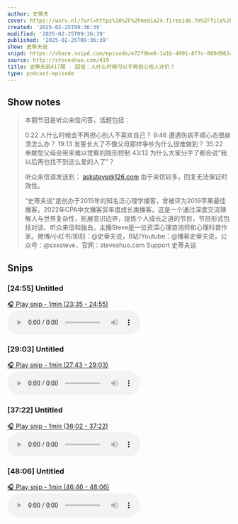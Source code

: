 ```yaml
---
author: 史蒂夫
cover: https://wsrv.nl/?url=https%3A%2F%2Fmedia24.fireside.fm%2Ffile%2Ffireside-images-2024%2Fpodcasts%2Fimages%2Fb%2Fb25803c6-0112-476c-9dbf-3e0f961a0e9d%2Fcover.jpg%3Fv%3D2&w=200&h=200
created: '2025-02-25T09:36:39'
modified: '2025-02-25T09:36:39'
published: '2025-02-25T09:36:39'
show: 史蒂夫说
snipd: https://share.snipd.com/episode/e72f9be6-1a1b-4991-8f7c-060d982c0492
source: http://steveshuo.com/419
title: 史蒂夫说417期 - 回信：人什么时候可以不再担心他人评价？
type: podcast-episode
---
```



## Show notes
> 本期节目是听众来信问答，话题包括：
> 
> 
> 0:22 人什么时候会不再担心别人不喜欢自己？ 
> 9:46 遭遇伤病不顺心态很崩溃怎么办？ 
> 19:13 发誓长大了不像父母那样争吵为什么很难做到？ 
> 35:22 奉献型父母会带来难以觉察的隐形控制 
> 43:13 为什么大家分手了都会说“我以后再也找不到这么爱的人了”？
> 
> 
> 听众来信请发送到： asksteve@126.com  由于来信较多，回复无法保证时效性。
> 
> 
> “史蒂夫说”是创办于2015年的知名泛心理学播客，曾被评为2019苹果最佳播客，2022年CPA中文播客奖年度成长类播客。这是一个通过深度交流理解人与世界复杂性，拓展意识边界，提炼个人成长之道的节目，节目形式包括对谈、听众来信和独白。主播Steve是一位资深心理咨询师和心理科普作家。微博/小红书/即刻：@史蒂夫说，B站/Youtube：@播客史蒂夫说，公众号：@sxxsteve，官网：steveshuo.com
> Support 史蒂夫说

## Snips
### [24:55] Untitled
[🎧 Play snip - 1min️ (23:35 - 24:55)](https://share.snipd.com/snip/c43e0fc3-200f-4931-8cda-846ece83bd32)
<audio controls> <source src="https://aphid.fireside.fm/d/1437767933/b25803c6-0112-476c-9dbf-3e0f961a0e9d/e1c13d13-9bac-41aa-b5bb-2fa059e31e27.mp3#t=23:35,24:55"> </audio>
### [29:03] Untitled
[🎧 Play snip - 1min️ (27:43 - 29:03)](https://share.snipd.com/snip/b2791c5c-155b-4724-abce-a7e124a2330b)
<audio controls> <source src="https://aphid.fireside.fm/d/1437767933/b25803c6-0112-476c-9dbf-3e0f961a0e9d/e1c13d13-9bac-41aa-b5bb-2fa059e31e27.mp3#t=27:43,29:03"> </audio>
### [37:22] Untitled
[🎧 Play snip - 1min️ (36:02 - 37:22)](https://share.snipd.com/snip/6a1f116d-adea-4c7e-bab6-cb2f0fec756e)
<audio controls> <source src="https://aphid.fireside.fm/d/1437767933/b25803c6-0112-476c-9dbf-3e0f961a0e9d/e1c13d13-9bac-41aa-b5bb-2fa059e31e27.mp3#t=36:02,37:22"> </audio>
### [48:06] Untitled
[🎧 Play snip - 1min️ (46:46 - 48:06)](https://share.snipd.com/snip/34e1d421-9639-4f9e-b0ce-710e6d57379d)
<audio controls> <source src="https://aphid.fireside.fm/d/1437767933/b25803c6-0112-476c-9dbf-3e0f961a0e9d/e1c13d13-9bac-41aa-b5bb-2fa059e31e27.mp3#t=46:46,48:06"> </audio>
